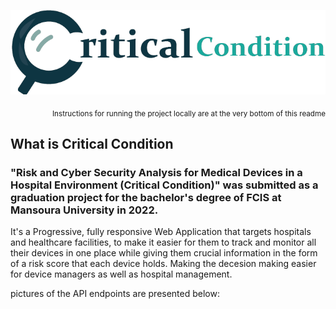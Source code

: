 <p align="center">
  <img width="600" src="Images/LandingLogo.png">
</p>

<p align="right">
  <sub>
    Instructions for running the project locally are at the very bottom of this readme
  </sub>
</p>
  
## What is Critical Condition
### "Risk and Cyber Security Analysis for Medical Devices in a Hospital Environment (Critical Condition)" was submitted as a graduation project for the bachelor's degree of FCIS at Mansoura University in 2022.
It's a Progressive, fully responsive Web Application that targets hospitals and healthcare facilities, to make it easier for them to track and monitor all their devices in one place while giving them crucial information in the form of a risk score that each device holds. Making the decesion making easier for device managers as well as hospital management.

pictures of the API endpoints are presented below:
